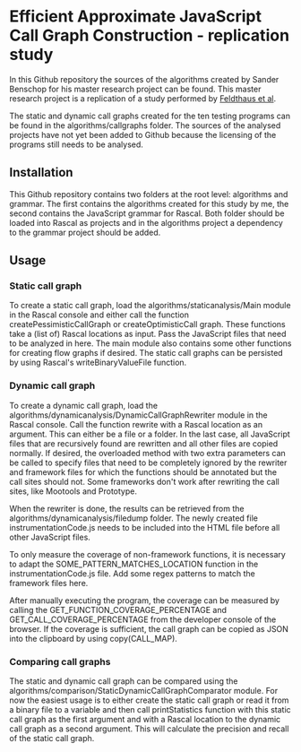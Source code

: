 Efficient Approximate JavaScript Call Graph Construction - replication study
===============================
In this Github repository the sources of the algorithms created by Sander Benschop for his master research project can be found. This master research project is a replication of a study performed by [Feldthaus et al](http://dl.acm.org/citation.cfm?id=2486887 "").

The static and dynamic call graphs created for the ten testing programs can be found in the algorithms/callgraphs folder. The sources of the analysed projects have not yet been added to Github because the licensing of the programs still needs to be analysed.

Installation
------------
This Github repository contains two folders at the root level: algorithms and grammar. The first contains the algorithms created for this study by me, the second contains the JavaScript grammar for Rascal. Both folder should be loaded into Rascal as projects and in the algorithms project a dependency to the grammar project should be added.

Usage
-----

### Static call graph
To create a static call graph, load the algorithms/staticanalysis/Main module in the Rascal console and either call the function createPessimisticCallGraph or createOptimisticCall graph. These functions take a (list of) Rascal locations as input. Pass the JavaScript files that need to be analyzed in here. The main module also contains some other functions for creating flow graphs if desired. The static call graphs can be persisted by using Rascal's writeBinaryValueFile function.

### Dynamic call graph
To create a dynamic call graph, load the algorithms/dynamicanalysis/DynamicCallGraphRewriter module in the Rascal console. Call the function rewrite with a Rascal location as an argument. This can either be a file or a folder. In the last case, all JavaScript files that are recursively found are rewritten and all other files are copied normally. If desired, the overloaded method with two extra parameters can be called to specify files that need to be completely ignored by the rewriter and framework files for which the functions should be annotated but the call sites should not. Some frameworks don't work after rewriting the call sites, like Mootools and Prototype. 

When the rewriter is done, the results can be retrieved from the algorithms/dynamicanalysis/filedump folder. The newly created file instrumentationCode.js needs to be included into the HTML file before all other JavaScript files.

To only measure the coverage of non-framework functions, it is necessary to adapt the SOME_PATTERN_MATCHES_LOCATION function in the instrumentationCode.js file. Add some regex patterns to match the framework files here.

After manually executing the program, the coverage can be measured by calling the GET_FUNCTION_COVERAGE_PERCENTAGE and GET_CALL_COVERAGE_PERCENTAGE from the developer console of the browser. If the coverage is sufficient, the call graph can be copied as JSON into the clipboard by using copy(CALL_MAP).

### Comparing call graphs
The static and dynamic call graph can be compared using the algorithms/comparison/StaticDynamicCallGraphComparator module. For now the easiest usage is to either create the static call graph or read it from a binary file to a variable and then call printStatistics function with this static call graph as the first argument and with a Rascal location to the dynamic call graph as a second argument. This will calculate the precision and recall of the static call graph.
